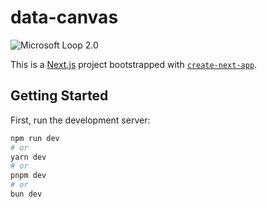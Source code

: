# data-canvas

![Microsoft Loop 2.0](https://github.com/user-attachments/assets/0472309b-50dd-4fdf-90f8-50a65c8b9e14)

This is a [Next.js](https://nextjs.org/) project bootstrapped with [`create-next-app`](https://github.com/vercel/next.js/tree/canary/packages/create-next-app).

## Getting Started

First, run the development server:

```bash
npm run dev
# or
yarn dev
# or
pnpm dev
# or
bun dev
